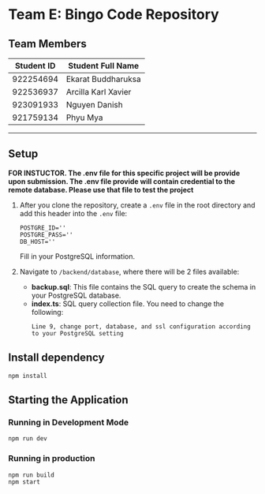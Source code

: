 # Team E: Bingo Code Repository

## Team Members
|        Student ID          |     Student Full Name      |
| ---------------------------| ---------------------------|
|         922254694          |     Ekarat Buddharuksa     |
|         922536937          |     Arcilla Karl Xavier    |
|         923091933          |     Nguyen Danish          |
|         921759134          |     Phyu Mya               |

***

## Setup
**FOR INSTUCTOR. The .env file for this specific project will be provide upon submission. The .env file provide will contain credential to the remote database. Please use that file to test the project**
1. After you clone the repository, create a `.env` file in the root directory and add this header into the `.env` file:
    ```plaintext
    POSTGRE_ID=''
    POSTGRE_PASS=''
    DB_HOST=''
    ```
    Fill in your PostgreSQL information.

2. Navigate to `/backend/database`, where there will be 2 files available:
   - **backup.sql**: This file contains the SQL query to create the schema in your PostgreSQL database.
   - **index.ts**: SQL query collection file. You need to change the following:
     ```
     Line 9, change port, database, and ssl configuration according to your PostgreSQL setting
     ```
## Install dependency
 ```
 npm install 
 ```
## Starting the Application
### Running in Development Mode
 ```
 npm run dev 
 ```
### Running in production
 ```
 npm run build
 npm start
 ```
